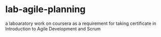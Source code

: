 # lab-agile-planning
a laboaratory work on coursera as a requirement for taking certificate in Introduction to Agile Development and Scrum
